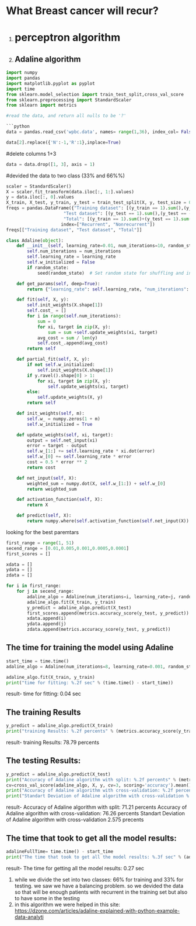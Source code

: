 # What Breast cancer will recur?

1. # perceptron algorithm

2. ## Adaline algorithm 

```python
import numpy
import pandas
import matplotlib.pyplot as pyplot
import time
from sklearn.model_selection import train_test_split,cross_val_score
from sklearn.preprocessing import StandardScaler
from sklearn import metrics

#read the data, and return all nulls to be '?'

```python
data = pandas.read_csv('wpbc.data', names= range(1,36), index_col= False, na_values="?")

data[2].replace({'N':-1,'R':1},inplace=True)
```
#delete columns 1+3
```python
data = data.drop([1, 3], axis = 1)
```
#devided the data to two class (33% and 66%%)
```python
scaler = StandardScaler()
X = scaler.fit_transform(data.iloc[:, 1:].values)
y = data.iloc[:, 0].values
X_train, X_test, y_train, y_test = train_test_split(X, y, test_size = 0.33, random_state = 1 )
freqs = pandas.DataFrame({"Training dataset": [(y_train == 1).sum(),(y_train == -1).sum()],
                      "Test dataset": [(y_test == 1).sum(),(y_test == -1).sum()],
                      "Total": [(y_train == 1).sum()+(y_test == 1).sum(),(y_train == -1).sum()+(y_test == -1).sum()]},
                     index=["Recurrent", "Nonrecurrent"])
freqs[["Training dataset", "Test dataset", "Total"]]
```
    
```python
class Adaline(object):
    def __init__(self, learning_rate=0.01, num_iterations=10, random_state=None):
        self.num_iterations = num_iterations
        self.learning_rate = learning_rate
        self.w_initialized = False
        if random_state:
            seed(random_state)  # Set random state for shuffling and initializing the weights

    def get_params(self, deep=True):
        return {"learning_rate": self.learning_rate, "num_iterations": self.num_iterations}

    def fit(self, X, y):
        self.init_weights(X.shape[1])
        self.cost_ = []
        for i in range(self.num_iterations):
            sum = 0
            for xi, target in zip(X, y):
                sum = sum +self.update_weights(xi, target)
            avg_cost = sum / len(y)
            self.cost_.append(avg_cost)
        return self

    def partial_fit(self, X, y):
        if not self.w_initialized:
            self.init_weights(X.shape[1])
        if y.ravel().shape[0] > 1:
            for xi, target in zip(X, y):
                self.update_weights(xi, target)
        else:
            self.update_weights(X, y)
        return self

    def init_weights(self, m):
        self.w_ = numpy.zeros(1 + m)
        self.w_initialized = True

    def update_weights(self, xi, target):
        output = self.net_input(xi)
        error = target - output
        self.w_[1:] += self.learning_rate * xi.dot(error)
        self.w_[0] += self.learning_rate * error
        cost = 0.5 * error ** 2
        return cost

    def net_input(self, X):
        weighted_sum = numpy.dot(X, self.w_[1:]) + self.w_[0]
        return weighted_sum

    def activation_function(self, X):
        return X

    def predict(self, X):
        return numpy.where(self.activation_function(self.net_input(X)) >= 0.0, 1, -1)
```

looking for the best paremtars

```python
first_range = range(1, 51)
secend_range = [0.01,0.005,0.001,0.0005,0.0001]
first_scores = []

xdata = []
ydata = []
zdata = []

for i in first_range:
    for j in secend_range:
        adaline_algo = Adaline(num_iterations=i, learning_rate=j, random_state=1)
        adaline_algo.fit(X_train, y_train)
        y_predict = adaline_algo.predict(X_test)
        first_scores.append(metrics.accuracy_score(y_test, y_predict))
        xdata.append(i)
        ydata.append(j)
        zdata.append(metrics.accuracy_score(y_test, y_predict))

```
## The time for training the model using Adaline
```python
start_time = time.time()
adaline_algo = Adaline(num_iterations=8, learning_rate=0.001, random_state=1)

adaline_algo.fit(X_train, y_train)
print("time for fitting: %.2f sec" % (time.time() - start_time))
```
result- time for fitting: 0.04 sec

## The training Results
```python
y_predict = adaline_algo.predict(X_train)
print("training Results: %.2f percents" % (metrics.accuracy_score(y_train, y_predict)*100))
```
result- training Results: 78.79 percents
## The testing Results:
```python
y_predict = adaline_algo.predict(X_test)
print("Accuracy of Adaline algorithm with split: %.2f percents" % (metrics.accuracy_score(y_test, y_predict)*100))
cv=cross_val_score(adaline_algo, X, y, cv=3, scoring='accuracy').mean()
print("Accuracy of Adaline algorithm with cross-validation: %.2f percents"  % (cv*100))
print("Standart Deviation of Adaline algorithm with cross-validation %.3f precents" % (cross_val_score(adaline_algo, X, y, cv=3, scoring='accuracy').std()*100))
```
result- 
Accuracy of Adaline algorithm with split: 71.21 percents
Accuracy of Adaline algorithm with cross-validation: 76.26 percents
Standart Deviation of Adaline algorithm with cross-validation 2.575 precents

## The time that took to get all the model results:
```python
adalineFullTime= time.time() - start_time
print("The time that took to get all the model results: %.3f sec" % (adalineFullTime))

```
result- The time for getting all the model results: 0.27 sec

  1. while we divide the set into two classes: 66% for training and 33% for testing. we saw we have a balancing problem. 
    so we devided the data so that will be enough patients with recurrent in the training set but also to have some in the testing
  2. in this algorithm we were helped in this site: https://dzone.com/articles/adaline-explained-with-python-example-data-analyti
  

